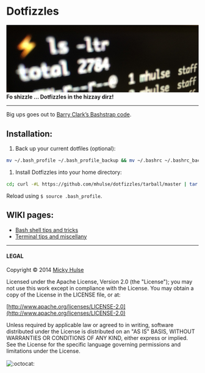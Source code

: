 # Dotfizzles

![ls -ltr](dotfizzles.png)
**Fo shizzle … Dotfizzles in the hizzay dirz!**

---

Big ups goes out to [Barry Clark’s Bashstrap code](https://github.com/barryclark/bashstrap).

## Installation:

1. Back up your current dotfiles (optional):

 ```bash
 mv ~/.bash_profile ~/.bash_profile_backup && mv ~/.bashrc ~/.bashrc_backup && mv ~/.gitconfig ~/.gitconfig_backup && mv ~/.gitignore ~/.gitignore_backup
 ```

1. Install Dotfizzles into your home directory:

 ```bash
 cd; curl -#L https://github.com/mhulse/dotfizzles/tarball/master | tar -xzv --strip-components 1 --exclude={.editorconfig,.gitattributes,dotfizzles.png,LICENSE,README.md}
 ```

Reload using `$ source .bash_profile`.

## WIKI pages:

* [Bash shell tips and tricks](https://github.com/mhulse/dotfizzles/wiki/Bash-shell-tips-and-tricks)
* [Terminal tips and miscellany](https://github.com/mhulse/dotfizzles/wiki/Terminal-tips-and-miscellany)

---

#### LEGAL

Copyright © 2014 [Micky Hulse](http://mky.io)

Licensed under the Apache License, Version 2.0 (the "License"); you may not use this work except in compliance with the License. You may obtain a copy of the License in the LICENSE file, or at:

[http://www.apache.org/licenses/LICENSE-2.0](http://www.apache.org/licenses/LICENSE-2.0)

Unless required by applicable law or agreed to in writing, software distributed under the License is distributed on an "AS IS" BASIS, WITHOUT WARRANTIES OR CONDITIONS OF ANY KIND, either express or implied. See the License for the specific language governing permissions and limitations under the License.

<img width="20" height="20" align="absmiddle" src="https://github.global.ssl.fastly.net/images/icons/emoji/octocat.png" alt=":octocat:" title=":octocat:" class="emoji">

